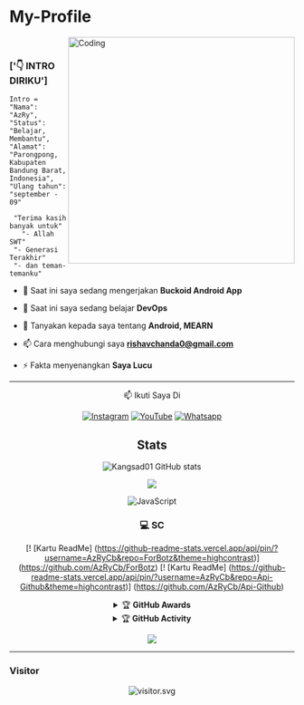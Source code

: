 # My-Profile

<img align="right" alt="Coding" width="400" src="https://cdn.dribbble.com/users/730703/screenshots/6581243/avento.gif" />
<br>
    
 ### ['👇 INTRO DIRIKU']
```
Intro =
"Nama": "AzRy",
"Status": "Belajar, Membantu",
"Alamat": "Parongpong, Kabupaten Bandung Barat, Indonesia",
"Ulang tahun": "september - 09"
   
 "Terima kasih banyak untuk"
   "- Allah SWT"
 "- Generasi Terakhir"
 "- dan teman-temanku"
```

- 🔭 Saat ini saya sedang mengerjakan **Buckoid Android App**

- 🌱 Saat ini saya sedang belajar **DevOps**

- 💬 Tanyakan kepada saya tentang **Android, MEARN**

- 📫 Cara menghubungi saya **rishavchanda0@gmail.com**

- ⚡ Fakta menyenangkan **Saya Lucu**
    
<div align="center">

---

<p align="center">
📫 Ikuti Saya Di
</p>

<p align="center">
<a href="https://www.instagram.com/senpai_chan_gemoy" target="_blank"><img src="https://img.shields.io/badge/Instagram-%23E4405F.svg?&style=flat-square&logo=instagram&logoColor=white" alt="Instagram"></a>
<a href="bit.ly/Papah-Chan" target="_blank"><img src="https://img.shields.io/badge/YouTube-%231877F2.svg?&style=flat-square&logo=YouTube&logoColor=white" alt="YouTube"></a>
<a href="https://wa.me/6281268416245" target="_blank"><img src="https://img.shields.io/badge/Whatsapp-%808080.svg?&style=flat-square&logo=Whatsapp&logoColor=white" alt="Whatsapp"></a>
</p>

## Stats
![Kangsad01 GitHub stats](https://github-readme-stats.vercel.app/api?username=Kangsad01&show_icons=true&theme=radical)
<p align="center"><a href="https://github.com/Kangsad01"><img src="https://github-readme-stats.vercel.app/api/top-langs/?username=pasyaganz&theme=radical&layout=compact"></a></p>
<img alt="JavaScript" src="https://img.shields.io/badge/javascript%20-%23323330.svg?&style=for-the-badge&logo=javascript&logoColor=%23F7DF1E"/>

### 💻 SC
[! [Kartu ReadMe] (https://github-readme-stats.vercel.app/api/pin/?username=AzRyCb&repo=ForBotz&theme=highcontrast)] (https://github.com/AzRyCb/ForBotz)
[! [Kartu ReadMe] (https://github-readme-stats.vercel.app/api/pin/?username=AzRyCb&repo=Api-Github&theme=highcontrast)] (https://github.com/AzRyCb/Api-Github)


<details>
    <summary>&#127942 <b>GitHub Awards</b></summary><br/>

![Github Trophy](https://github-profile-trophy.vercel.app/?username=Kangsad01)

</details>

<details>
    <summary>&#127942 <b>GitHub Activity</b></summary><br/>

![Metrics](https://metrics.lecoq.io/Kangsad01?template=classic&repositories.forks=true&languages=1&languages.colors=github&languages.threshold=0%25&config.timezone=Asia%2Fsurabaya)

</details> 

![](https://visitor-badge.glitch.me/badge?page_id=Kangsad01)

---



<h3 align="left">Visitor</h3>
<p align="center">
<img src="https://count.caliphdev.my.id/get/@AzRyCb?theme=rule34" alt="visitor.svg">
</p>

